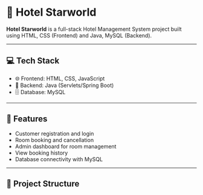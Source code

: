 # 🏨 Hotel Starworld

**Hotel Starworld** is a full-stack Hotel Management System project built using HTML, CSS (Frontend) and Java, MySQL (Backend).

---

## 💻 Tech Stack

- 🌐 Frontend: HTML, CSS, JavaScript
- 🧠 Backend: Java (Servlets/Spring Boot)
- 🗄️ Database: MySQL

---

## 🔧 Features

- Customer registration and login
- Room booking and cancellation
- Admin dashboard for room management
- View booking history
- Database connectivity with MySQL

---

## 📂 Project Structure


